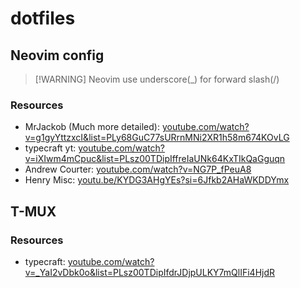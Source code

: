 # dotfiles

## Neovim config
> [!WARNING] Neovim use underscore(_) for forward slash(/) 

### Resources

- MrJackob (Much more detailed): [youtube.com/watch?v=g1gyYttzxcI&list=PLy68GuC77sURrnMNi2XR1h58m674KOvLG](https://www.youtube.com/watch?v=g1gyYttzxcI&list=PLy68GuC77sURrnMNi2XR1h58m674KOvLG)
- typecraft yt: [youtube.com/watch?v=iXIwm4mCpuc&list=PLsz00TDipIffreIaUNk64KxTIkQaGguqn](https://www.youtube.com/watch?v=iXIwm4mCpuc&list=PLsz00TDipIffreIaUNk64KxTIkQaGguqn)
- Andrew Courter: [youtube.com/watch?v=NG7P_fPeuA8](https://www.youtube.com/watch?v=NG7P_fPeuA8)
- Henry Misc: [youtu.be/KYDG3AHgYEs?si=6Jfkb2AHaWKDDYmx](https://youtu.be/KYDG3AHgYEs?si=6Jfkb2AHaWKDDYmx)

## T-MUX

### Resources

- typecraft: [youtube.com/watch?v=\_YaI2vDbk0o&list=PLsz00TDipIfdrJDjpULKY7mQlIFi4HjdR](https://www.youtube.com/watch?v=_YaI2vDbk0o&list=PLsz00TDipIfdrJDjpULKY7mQlIFi4HjdR)
